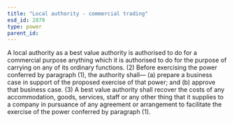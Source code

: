 ```yaml
---
title: "Local authority - commercial trading"
esd_id: 2879
type: power
parent_id:  
---
```


A local authority as a best value authority is authorised to do for a commercial purpose anything which it is authorised to do for the purpose of carrying on any of its ordinary functions.
(2) Before exercising the power conferred by paragraph (1), the authority shall—
(a) prepare a business case in support of the proposed exercise of that power; and
(b) approve that business case.
(3) A best value authority shall recover the costs of any accommodation, goods, services, staff or any other thing that it supplies to a company in pursuance of any agreement or arrangement to facilitate the exercise of the power conferred by paragraph (1).

